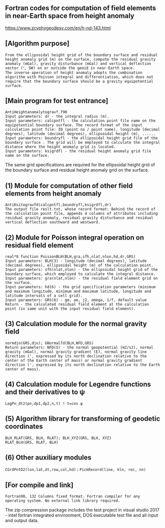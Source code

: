 ## Fortran codes for computation of field elements in near-Earth space from height anomaly
https://www.zcyphygeodesy.com/en/h-nd-143.html
## [Algorithm purpose]
    From the ellipsoidal height grid of the boundary surface and residual height anomaly grid (m) on the surface, compute the residual gravity anomaly (mGal), gravity disturbance (mGal) and vertical deflection vector (ʺ, SW) on or outside the geoid in near-Earth space. 
    The inverse operation of height anomaly adopts the combination algorithm with Poisson integral and differentiation, which does not require that the boundary surface should be a gravity equipotential surface.
## [Main program for test entrance]
    AntiHeightanomalytogravf.f90
    Input parameters: dr - the integral radius (m).
    Input parameters: calcpntfl - the calculation point file name on the equipotential boundary surface. The record format of the input calculation point file: ID (point no / point name), longitude (decimal degrees), latitude (decimal degrees), ellipsoidal height (m), ......
    Input parameters: boundryfl - the ellipsoidal height grid file of the boundary surface . The grid will be employed to calculate the integral distance where the height anomaly grid is located.
    Input parameters: ksigrdfl - the residual height anomaly grid file name on the surface.
The same grid specifications are required for the ellipsoidal height grid of the boundary surface and residual height anomaly grid on the surface.
## (1) Module for computation of other field elements from height anomaly
    AntiKsitogravfd(calcpntfl,boundryfl,ksigrdfl,dr)
    The output file reslt.txt, whose record format: Behind the record of the calculation point file, appends 4 columns of attributes including residual gravity anomaly, residual gravity disturbance and residual vertical deflection southward and westward.
## (2) Module for Poisson integral operation on residual field element
    real*8 function PoissonBLH(BLH,gra,sfh,nlat,nlon,hd,dr,GRS)
    Input parameters: BLH(3) - longitude (decimal degrees), latitude (decimal degrees), ellipsoidal height (m) of the calculation point.
    Input parameters: sfh(nlat,nlon) - the ellipsoidal height grid of the boundary surface, which employed to calculate the integral distance.
    Input parameters: gra(nlat,nlon) - the residual field element grid on the surface.
    Input parameters: hd(6) - the grid specification parameters (minimum and maximum longitude, minimum and maximum latitude, longitude and latitude intervals of a cell grid).
    Input parameters: GRS(6) - gm, ae, j2, omega, 1/f, default value
    Return - the calculated residual field element at the calculation point (in same unit with the input residual field element).
## (3) Calculation module for the normal gravity field
    normdjn(GRS,djn); GNormalfd(BLH,NFD,GRS)
    Return parameters: NFD(5) - the normal geopotential (m2/s2), normal gravity (mGal), normal gravity gradient (E), normal gravity line direction (', expressed by its north declination relative to the center of the Earth center of mass) or normal gravity gradient direction (', expressed by its north declination relative to the Earth center of mass).
## (4) Calculation module for Legendre functions and their derivatives to ψ
    LegPn_dt2(pn,dp1,dp2,n,t) ! t=cos ψ
## (5) Algorithm library for transforming of geodetic coordinates
    BLH_RLAT(GRS, BLH, RLAT); BLH_XYZ(GRS, BLH, XYZ)
    RLAT_BLH(GRS, RLAT, BLH)
## (6) Other auxiliary modules
    CGrdPntD2(lon,lat,dt,row,col,hd)；PickRecord(line, kln, rec, nn)
## [For compile and link]
    Fortran90, 132 Columns fixed format. Fortran compiler for any operating system. No external link library required.
The zip compression package includes the test project in visual studio 2017 - intel fortran integrated environment, DOS executable test file and all input and output data.
